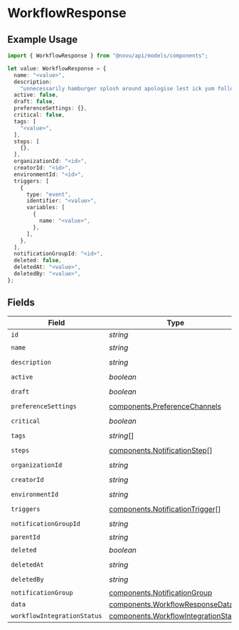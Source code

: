 # WorkflowResponse

## Example Usage

```typescript
import { WorkflowResponse } from "@novu/api/models/components";

let value: WorkflowResponse = {
  name: "<value>",
  description:
    "unnecessarily hamburger splosh around apologise lest ick yum following",
  active: false,
  draft: false,
  preferenceSettings: {},
  critical: false,
  tags: [
    "<value>",
  ],
  steps: [
    {},
  ],
  organizationId: "<id>",
  creatorId: "<id>",
  environmentId: "<id>",
  triggers: [
    {
      type: "event",
      identifier: "<value>",
      variables: [
        {
          name: "<value>",
        },
      ],
    },
  ],
  notificationGroupId: "<id>",
  deleted: false,
  deletedAt: "<value>",
  deletedBy: "<value>",
};
```

## Fields

| Field                                                                                        | Type                                                                                         | Required                                                                                     | Description                                                                                  |
| -------------------------------------------------------------------------------------------- | -------------------------------------------------------------------------------------------- | -------------------------------------------------------------------------------------------- | -------------------------------------------------------------------------------------------- |
| `id`                                                                                         | *string*                                                                                     | :heavy_minus_sign:                                                                           | N/A                                                                                          |
| `name`                                                                                       | *string*                                                                                     | :heavy_check_mark:                                                                           | N/A                                                                                          |
| `description`                                                                                | *string*                                                                                     | :heavy_check_mark:                                                                           | N/A                                                                                          |
| `active`                                                                                     | *boolean*                                                                                    | :heavy_check_mark:                                                                           | N/A                                                                                          |
| `draft`                                                                                      | *boolean*                                                                                    | :heavy_check_mark:                                                                           | N/A                                                                                          |
| `preferenceSettings`                                                                         | [components.PreferenceChannels](../../models/components/preferencechannels.md)               | :heavy_check_mark:                                                                           | N/A                                                                                          |
| `critical`                                                                                   | *boolean*                                                                                    | :heavy_check_mark:                                                                           | N/A                                                                                          |
| `tags`                                                                                       | *string*[]                                                                                   | :heavy_check_mark:                                                                           | N/A                                                                                          |
| `steps`                                                                                      | [components.NotificationStep](../../models/components/notificationstep.md)[]                 | :heavy_check_mark:                                                                           | N/A                                                                                          |
| `organizationId`                                                                             | *string*                                                                                     | :heavy_check_mark:                                                                           | N/A                                                                                          |
| `creatorId`                                                                                  | *string*                                                                                     | :heavy_check_mark:                                                                           | N/A                                                                                          |
| `environmentId`                                                                              | *string*                                                                                     | :heavy_check_mark:                                                                           | N/A                                                                                          |
| `triggers`                                                                                   | [components.NotificationTrigger](../../models/components/notificationtrigger.md)[]           | :heavy_check_mark:                                                                           | N/A                                                                                          |
| `notificationGroupId`                                                                        | *string*                                                                                     | :heavy_check_mark:                                                                           | N/A                                                                                          |
| `parentId`                                                                                   | *string*                                                                                     | :heavy_minus_sign:                                                                           | N/A                                                                                          |
| `deleted`                                                                                    | *boolean*                                                                                    | :heavy_check_mark:                                                                           | N/A                                                                                          |
| `deletedAt`                                                                                  | *string*                                                                                     | :heavy_check_mark:                                                                           | N/A                                                                                          |
| `deletedBy`                                                                                  | *string*                                                                                     | :heavy_check_mark:                                                                           | N/A                                                                                          |
| `notificationGroup`                                                                          | [components.NotificationGroup](../../models/components/notificationgroup.md)                 | :heavy_minus_sign:                                                                           | N/A                                                                                          |
| `data`                                                                                       | [components.WorkflowResponseData](../../models/components/workflowresponsedata.md)           | :heavy_minus_sign:                                                                           | N/A                                                                                          |
| `workflowIntegrationStatus`                                                                  | [components.WorkflowIntegrationStatus](../../models/components/workflowintegrationstatus.md) | :heavy_minus_sign:                                                                           | N/A                                                                                          |